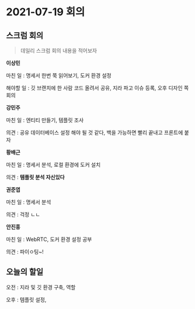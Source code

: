 # 2021-07-19 회의

## 스크럼 회의

> 데일리 스크럼 회의 내용을 적어보자

**이상민**  

마친 일 :  명세서 한번 쭉 읽어보기, 도커 환경 설정

해야할 일 :  깃 브랜치에 한 사람 코드 올려서 공유, 지라 파고 이슈 등록, 오후 디자인 쪽 회의



**강민주**

마친 일 :  엔티티 만들기, 템플릿 조사

의견 : 공유 데이터베이스 설정 해야 될 것 같다, 백을 가능하면 빨리 끝내고 프론트에 붙자



**황배근**

마친 일 : 명세서 분석, 로컬 환경에 도커 설치

의견 : **템플릿 분석 자신있다**



**권준엽**

마친 일 :  명세서 분석 

의견 : 걱정 ㄴㄴ



**안진흥**

마친 일 : WebRTC, 도커 환경 설정 공부 

의견 : 파이ㅇ팅~!



## 오늘의 할일

오전 : 지라 및 깃 환경 구축, 역할

오후 : 템플릿 설정, 


